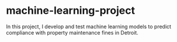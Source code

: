# machine-learning-project
In this project, I develop and test machine learning models to predict compliance with property maintenance fines in Detroit. 
